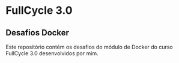 # FullCycle 3.0
## Desafios Docker

Este repositório contém os desafios do módulo de Docker do curso FullCycle 3.0 desenvolvidos por mim.